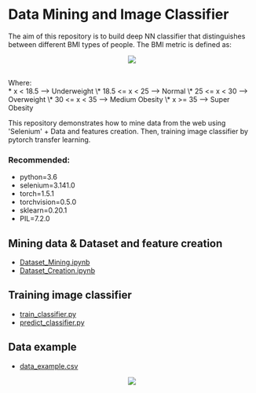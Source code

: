 # Data Mining and Image Classifier 
The aim of this repository is to build deep NN classifier that distinguishes between different BMI types of people. 
The BMI metric is defined as:
<p align="center">
  <img src="http://www.sciweavers.org/tex2img.php?eq=%24BMI%20=%20\operatorname{Height}%2F\operatorname{Weight}^2%24&bc=White&fc=Black&im=jpg&fs=12&ff=arev&edit=">
</p>
<br>Where:
<br>* x < 18.5 --> Underweight
\* 18.5 <= x < 25 --> Normal
\* 25 <= x < 30 --> Overweight
\* 30 <= x < 35 --> Medium Obesity
\* x >= 35 --> Super Obesity


This repository demonstrates how to mine data from the web using 'Selenium' + Data and features creation. Then, training image classifier by pytorch transfer learning.


### Recommended:
* python=3.6
* selenium=3.141.0
* torch=1.5.1
* torchvision=0.5.0
* sklearn=0.20.1
* PIL=7.2.0

## Mining data & Dataset and feature creation
* [Dataset_Mining.ipynb](https://github.com/jonykoren/Data_Mining_and_Image_Classifier/blob/master/Dataset_Mining.ipynb)
* [Dataset_Creation.ipynb](https://github.com/jonykoren/Data_Mining_and_Image_Classifier/blob/master/Dataset_Creation.ipynb)

## Training image classifier
* [train_classifier.py](https://github.com/jonykoren/Data_Mining_and_Image_Classifier/blob/master/train_classifier.py)
* [predict_classifier.py](https://github.com/jonykoren/Data_Mining_and_Image_Classifier/blob/master/predict_classifier.py)

## Data example
* [data_example.csv](https://github.com/jonykoren/Data_Mining_and_Image_Classifier/blob/master/data_example.csv)


<p align="center">
  <img src="https://github.com/jonykoren/Data_Mining_and_Image_Classifier/blob/master/1.jpg?raw=true">
</p>

